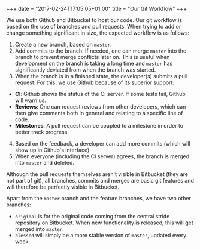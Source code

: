 +++
date = "2017-02-24T17:05:05+01:00"
title = "Our Git Workflow"
+++

We use both Github and Bitbucket to host our code. Our git workflow is based on the use of branches and pull requests. When trying to add or change something significant in size, the expected workflow is as follows:

<!--more-->

1. Create a new branch, based on `master`.
2. Add commits to the branch. If needed, one can merge `master` into the branch to prevent merge conflicts later on. This is useful when development on the branch is taking a long time and `master` has significantly deviated from when the branch was started.
3. When the branch is in a finished state, the developer(s) submits a pull request. For this, we use Github because of its superior support:
  - **CI**: Github shows the status of the CI server. If some tests fail, Github will warn us.
  - **Reviews**: One can request reviews from other developers, which can then give comments both in general and relating to a specific line of code.
  - **Milestones**: A pull request can be coupled to a milestone in order to better track progress.
4. Based on the feedback, a developer can add more commits (which will show up in Github's interface)
5. When everyone (including the CI server) agrees, the branch is merged into `master` and deleted.

Although the pull requests themselves aren't visible in Bitbucket (they are not part of git), all branches, commits and merges are basic git features and will therefore be perfectly visible in Bitbucket.

Apart from the `master` branch and the feature branches, we have two other branches:

  * `original` is for the original code coming from the central stride repository on Bitbucket. When new functionality is released, this will get merged into `master`.
  * `blessed` will simply be a more stable version of `master`, updated every week.
